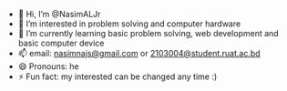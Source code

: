 - 👋 Hi, I’m @NasimALJr
- 👀 I’m interested in problem solving and computer hardware
- 🌱 I’m currently learning basic problem solving, web development and basic computer device
- 📫 email: nasimnajs@gmail.com or 2103004@student.ruat.ac.bd
- 😄 Pronouns: he
- ⚡ Fun fact: my interested can be changed any time :)

<!---
NasimALJr/NasimALJr is a ✨ special ✨ repository because its `README.md` (this file) appears on your GitHub profile.
You can click the Preview link to take a look at your changes.
--->

